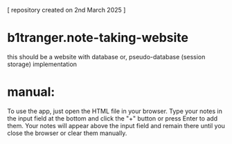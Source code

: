 [  repository created on 2nd March 2025 ]

# b1tranger.note-taking-website
this should be a website with database or, pseudo-database (session storage) implementation


# manual:


To use the app, just open the HTML file in your browser. Type your notes in the input field at the bottom and click the "+" button or press Enter to add them. Your notes will appear above the input field and remain there until you close the browser or clear them manually.
